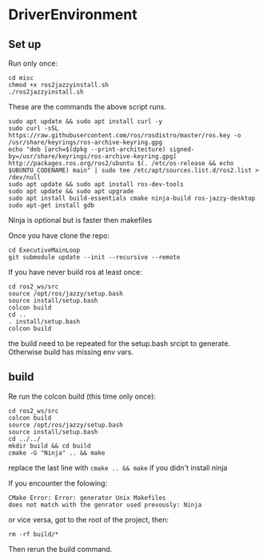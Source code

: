 # DriverEnvironment


## Set up
Run only once:
```
cd misc
chmod +x ros2jazzyinstall.sh
./ros2jazzyinstall.sh
```
These are the commands the above script runs.
```
sudo apt update && sudo apt install curl -y
sudo curl -sSL https://raw.githubusercontent.com/ros/rosdistro/master/ros.key -o /usr/share/keyrings/ros-archive-keyring.gpg
echo "deb [arch=$(dpkg --print-architecture) signed-by=/usr/share/keyrings/ros-archive-keyring.gpg] http://packages.ros.org/ros2/ubuntu $(. /etc/os-release && echo $UBUNTU_CODENAME) main" | sudo tee /etc/apt/sources.list.d/ros2.list > /dev/null
sudo apt update && sudo apt install ros-dev-tools
sudo apt update && sudo apt upgrade
sudo apt install build-essentials cmake ninja-build ros-jazzy-desktop
sudo apt-get install gdb
```
Ninja is optional but is faster then makefiles

Once you have clone the repo:
```
cd ExecutiveMainLoop
git submodule update --init --recursive --remote
```
If you have never build ros at least once:
```
cd ros2_ws/src
source /opt/ros/jazzy/setup.bash
source install/setup.bash
colcon build
cd ..
. install/setup.bash
colcon build
```
the build need to be repeated for the setup.bash srcipt to generate. Otherwise build has missing env vars.

## build
Re run the colcon build (this time only once):
```
cd ros2_ws/src
colcon build
source /opt/ros/jazzy/setup.bash
source install/setup.bash
cd ../../
mkdir build && cd build
cmake -G "Ninja" .. && make
```
replace the last line with `cmake .. && make` if you didn't install ninja

If you encounter the folowing:
```
CMake Error: Error: generator Unix Makefiles
does not match with the genrator used prevously: Ninja
```
or vice versa, got to the root of the project, then:
```
rm -rf build/*
```
Then rerun the build command.